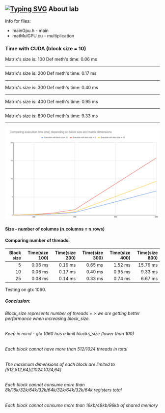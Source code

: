 [![Typing SVG](https://readme-typing-svg.herokuapp.com?color=%2336BCF7&lines=Lab+4)](https://git.io/typing-svg)
About lab
------------
Info for files:
-  mainGpu.h              - main
-  matMulGPU.cu  -  multiplication

### Time with CUDA (block size = 10)
Matrix's size is: 100
Def meth's time: 0.06 ms
_______________________________
Matrix's size is: 200
Def meth's time: 0.17 ms
_______________________________
Matrix's size is: 300
Def meth's time: 0.40 ms
_______________________________
Matrix's size is: 400
Def meth's time: 0.95 ms
_______________________________
Matrix's size is: 800
Def meth's time: 9.33 ms
_______________________________
![](cuda.png)

#### Size - number of columns (n.columns = n.rows)
#### Comparing number of threads:
|Block size        | Time(size 100) | Time(size 200) | Time(size 300) | Time(size 400) | Time(size 800) |
|------------------:| -----:| -----:| -----:| -----:| -----:|
| 5   |   0.06 ms | 0.19 ms | 0.65 ms | 1.52 ms | 15.79 ms |
| 10   |   0.06 ms | 0.17 ms | 0.40 ms | 0.95 ms |9.33 ms|
| 25   | 0.08 ms | 0.14 ms | 0.33 ms | 0.74 ms | 6.67 ms |

Testing on gtx 1060.

##### Conclusion:
###### Block_size represents number of threads = > we are getting better performance when increasing block_size. 
###### Keep in mind - gtx 1060 has a limit blocks_size (lower than 100)
###### Each block cannot have more than 512/1024 threads in total
###### The maximum dimensions of each block are limited to [512,512,64]/[1024,1024,64]
###### Each block cannot consume more than 8k/16k/32k/64k/32k/64k/32k/64k/32k/64k registers total
###### Each block cannot consume more than 16kb/48kb/96kb of shared memory
